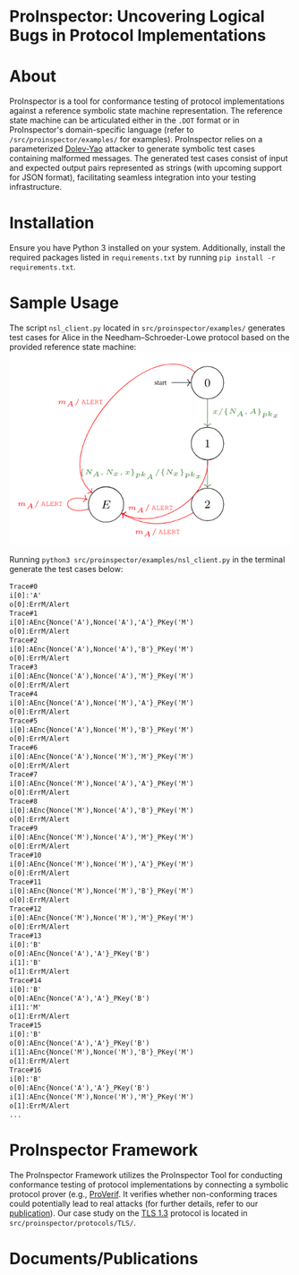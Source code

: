 ProInspector: Uncovering Logical Bugs in Protocol Implementations
========================================
# About 
ProInspector is a tool for conformance testing of protocol implementations against a reference symbolic state machine representation. The reference state machine can be articulated either in the `.DOT` format or in ProInspector's domain-specific language (refer to `/src/proinspector/examples/` for examples). ProInspector relies on a parameterized [Dolev-Yao](https://en.wikipedia.org/wiki/Dolev%E2%80%93Yao_model) attacker to generate symbolic test cases containing malformed messages. The generated test cases consist of input and expected output pairs represented as strings (with upcoming support for JSON format), facilitating seamless integration into your testing infrastructure.

# Installation
Ensure you have Python 3 installed on your system. Additionally, install the required packages listed in `requirements.txt` by running `pip install -r requirements.txt`.

# Sample Usage
The script `nsl_client.py` located in `src/proinspector/examples/` generates test cases for Alice in the Needham–Schroeder-Lowe protocol based on the provided reference state machine:
![NSL state machine](nsl.png)

Running `python3 src/proinspector/examples/nsl_client.py` in the terminal generate the test cases below:
```
Trace#0
i[0]:'A'
o[0]:ErrM/Alert
Trace#1
i[0]:AEnc{Nonce('A'),Nonce('A'),'A'}_PKey('M')
o[0]:ErrM/Alert
Trace#2
i[0]:AEnc{Nonce('A'),Nonce('A'),'B'}_PKey('M')
o[0]:ErrM/Alert
Trace#3
i[0]:AEnc{Nonce('A'),Nonce('A'),'M'}_PKey('M')
o[0]:ErrM/Alert
Trace#4
i[0]:AEnc{Nonce('A'),Nonce('M'),'A'}_PKey('M')
o[0]:ErrM/Alert
Trace#5
i[0]:AEnc{Nonce('A'),Nonce('M'),'B'}_PKey('M')
o[0]:ErrM/Alert
Trace#6
i[0]:AEnc{Nonce('A'),Nonce('M'),'M'}_PKey('M')
o[0]:ErrM/Alert
Trace#7
i[0]:AEnc{Nonce('M'),Nonce('A'),'A'}_PKey('M')
o[0]:ErrM/Alert
Trace#8
i[0]:AEnc{Nonce('M'),Nonce('A'),'B'}_PKey('M')
o[0]:ErrM/Alert
Trace#9
i[0]:AEnc{Nonce('M'),Nonce('A'),'M'}_PKey('M')
o[0]:ErrM/Alert
Trace#10
i[0]:AEnc{Nonce('M'),Nonce('M'),'A'}_PKey('M')
o[0]:ErrM/Alert
Trace#11
i[0]:AEnc{Nonce('M'),Nonce('M'),'B'}_PKey('M')
o[0]:ErrM/Alert
Trace#12
i[0]:AEnc{Nonce('M'),Nonce('M'),'M'}_PKey('M')
o[0]:ErrM/Alert
Trace#13
i[0]:'B'
o[0]:AEnc{Nonce('A'),'A'}_PKey('B')
i[1]:'B'
o[1]:ErrM/Alert
Trace#14
i[0]:'B'
o[0]:AEnc{Nonce('A'),'A'}_PKey('B')
i[1]:'M'
o[1]:ErrM/Alert
Trace#15
i[0]:'B'
o[0]:AEnc{Nonce('A'),'A'}_PKey('B')
i[1]:AEnc{Nonce('M'),Nonce('M'),'B'}_PKey('M')
o[1]:ErrM/Alert
Trace#16
i[0]:'B'
o[0]:AEnc{Nonce('A'),'A'}_PKey('B')
i[1]:AEnc{Nonce('M'),Nonce('M'),'M'}_PKey('M')
o[1]:ErrM/Alert
...
```
# ProInspector Framework
The ProInspector Framework utilizes the ProInspector Tool for conducting conformance testing of protocol implementations by connecting a symbolic protocol prover (e.g., [ProVerif](https://prosecco.gforge.inria.fr/personal/bblanche/proverif/). It verifies whether non-conforming traces could potentially lead to real attacks (for further details, refer to our [publication]()). Our case study on the [TLS 1.3](https://wiki.openssl.org/index.php/TLS1.3) protocol is located in `src/proinspector/protocols/TLS/`.

# Documents/Publications